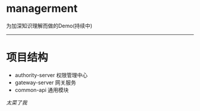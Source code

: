 # managerment
为加深知识理解而做的Demo(持续中)

***

# 项目结构
+ authority-server 权限管理中心
+ gateway-server 网关服务
+ common-api 通用模块


*太菜了我*

